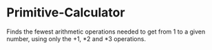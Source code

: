 # Primitive-Calculator
Finds the fewest arithmetic operations needed to get from 1 to a given number, using only the +1, *2 and *3 operations.
